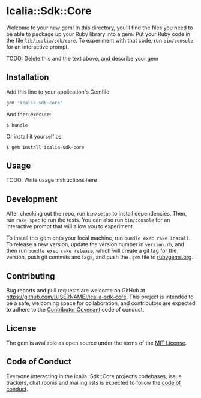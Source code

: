 # Icalia::Sdk::Core

Welcome to your new gem! In this directory, you'll find the files you need to be able to package up your Ruby library into a gem. Put your Ruby code in the file `lib/icalia/sdk/core`. To experiment with that code, run `bin/console` for an interactive prompt.

TODO: Delete this and the text above, and describe your gem

## Installation

Add this line to your application's Gemfile:

```ruby
gem 'icalia-sdk-core'
```

And then execute:

    $ bundle

Or install it yourself as:

    $ gem install icalia-sdk-core

## Usage

TODO: Write usage instructions here

## Development

After checking out the repo, run `bin/setup` to install dependencies. Then, run `rake spec` to run the tests. You can also run `bin/console` for an interactive prompt that will allow you to experiment.

To install this gem onto your local machine, run `bundle exec rake install`. To release a new version, update the version number in `version.rb`, and then run `bundle exec rake release`, which will create a git tag for the version, push git commits and tags, and push the `.gem` file to [rubygems.org](https://rubygems.org).

## Contributing

Bug reports and pull requests are welcome on GitHub at https://github.com/[USERNAME]/icalia-sdk-core. This project is intended to be a safe, welcoming space for collaboration, and contributors are expected to adhere to the [Contributor Covenant](http://contributor-covenant.org) code of conduct.

## License

The gem is available as open source under the terms of the [MIT License](https://opensource.org/licenses/MIT).

## Code of Conduct

Everyone interacting in the Icalia::Sdk::Core project’s codebases, issue trackers, chat rooms and mailing lists is expected to follow the [code of conduct](https://github.com/[USERNAME]/icalia-sdk-core/blob/master/CODE_OF_CONDUCT.md).
